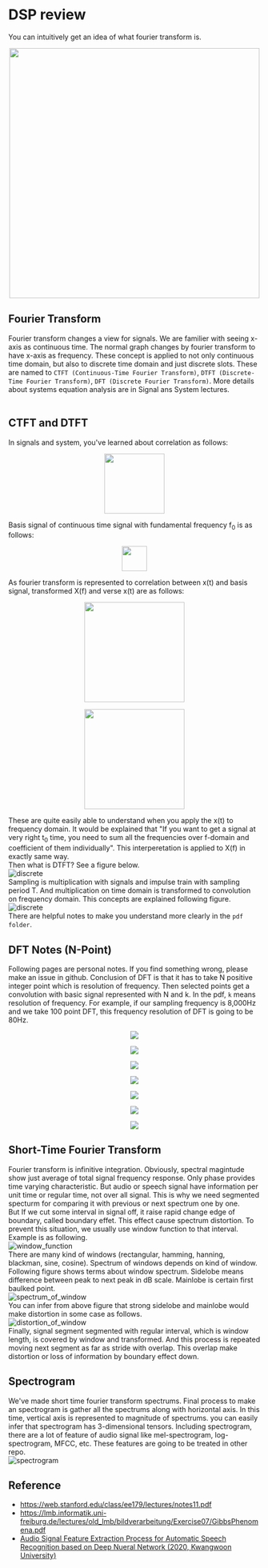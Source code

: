 # DSP review

You can intuitively get an idea of what fourier transform is.
<p align="center"><img src="./img/AI_speech_3주차-02.jpg" width="500"></img></p>

## Fourier Transform
Fourier transform changes a view for signals. We are familier with seeing x-axis as continuous time. The normal graph changes by fourier transform to have x-axis as frequency. These concept is applied to not only continuous time domain, but also to discrete time domain and just discrete slots. These are named to `CTFT (Continuous-Time Fourier Transform)`, `DTFT (Discrete-Time Fourier Transform)`, `DFT (Discrete Fourier Transform)`. More details about systems equation analysis are in Signal ans System lectures. 
<br></br>

## CTFT and DTFT
In signals and system, you've learned about correlation as follows:  
<p align="center"><img src="./img/correlation.png" width="120"></img></p>
Basis signal of continuous time signal with fundamental frequency f<sub>0</sub> is as follows:
<p align="center"><img src="./img/basis_signal.png" width="50"></img></p>
As fourier transform is represented to correlation between x(t) and basis signal, transformed X(f) and verse x(t) are as follows:
<p align="center"><img src="./img/fourier_transform.png" width="200"></img></p>
<p align="center"><img src="./img/ft_verse.png" width="200"></img></p>

These are quite easily able to understand when you apply the x(t) to frequency domain. It would be explained that "If you want to get a signal at very right t<sub>0</sub> time, you need to sum all the frequencies over f-domain and coefficient of them individually". This interperetation is applied to X(f) in exactly same way.  
Then what is DTFT? See a figure below.  
![discrete](./img/conversion_discrete.JPG)  
Sampling is multiplication with signals and impulse train with sampling period T. And multiplication on time domain is transformed to convolution on frequency domain. This concepts are explained following figure.  
![discrete](./img/conversion_discrete_full.jpg)  
There are helpful notes to make you understand more clearly in the `pdf folder`.

## DFT Notes (N-Point)
Following pages are personal notes. If you find something wrong, please make an issue in github. Conclusion of DFT is that it has to take N positive integer point which is resolution of frequency. Then selected points get a convolution with basic signal represented with N and k. In the pdf, `k` means resolution of frequency. For example, if our sampling frequency is 8,000Hz and we take 100 point DFT, this frequency resolution of DFT is going to be 80Hz.  
  
<p align="center"><img src="./img/AI_speech_3주차-01.jpg"></img></p>
<p align="center"><img src="./img/AI_speech_3주차-03.jpg"></img></p>
<p align="center"><img src="./img/AI_speech_3주차-04.jpg"></img></p>
<p align="center"><img src="./img/AI_speech_3주차-05.jpg"></img></p>
<p align="center"><img src="./img/AI_speech_3주차-06.jpg"></img></p>
<p align="center"><img src="./img/AI_speech_3주차-07.jpg"></img></p>
<p align="center"><img src="./img/AI_speech_3주차-08.jpg"></img></p>

## Short-Time Fourier Transform
Fourier transform is infinitive integration. Obviously, spectral magintude show just average of total signal frequency response. Only phase provides time varying characteristic. But audio or speech signal have information per unit time or regular time, not over all signal. This is why we need segmented specturm for comparing it with previous or next spectrum one by one.  
But If we cut some interval in signal off, it raise rapid change edge of boundary, called boundary effet. This effect cause spectrum distortion. To prevent this situation, we usually use window function to that interval. Example is as following.  
 ![window_function](./img/window_function.jpg)  
There are many kind of windows (rectangular, hamming, hanning, blackman, sine, cosine). Spectrum of windows depends on kind of window. Following figure shows terms about window spectrum. Sidelobe means difference between peak to next peak in dB scale. Mainlobe is certain first baulked point.  
![spectrum_of_window](./img/spectrum_of_window.jpg)  
You can infer from above figure that strong sidelobe and mainlobe would make distortion in some case as follows.  
![distortion_of_window](./img/distortion_of_window.jpg)  
Finally, signal segment segmented with regular interval, which is window length, is covered by window and transformed. And this process is repeated moving next segment as far as stride with overlap. This overlap make distortion or loss of information by boundary effect down.

## Spectrogram
We've made short time fourier transform spectrums. Final process to make an spectrogram is gather all the spectrums along with horizontal axis. In this time, vertical axis is represented to magnitude of spectrums. you can easily infer that spectrogram has 3-dimensional tensors. Including spectrogram, there are a lot of feature of audio signal like mel-spectrogram, log-spectrogram, MFCC, etc. These features are going to be treated in other repo.  
![spectrogram](./img/spectrogram.jpg)


## Reference
- https://web.stanford.edu/class/ee179/lectures/notes11.pdf
- https://lmb.informatik.uni-freiburg.de/lectures/old_lmb/bildverarbeitung/Exercise07/GibbsPhenomena.pdf
- [Audio Signal Feature Extraction Process for Automatic Speech Recognition based on Deep Nueral Network (2020, Kwangwoon University)](./pdf/KW_bachelor's_thesis.pdf)
